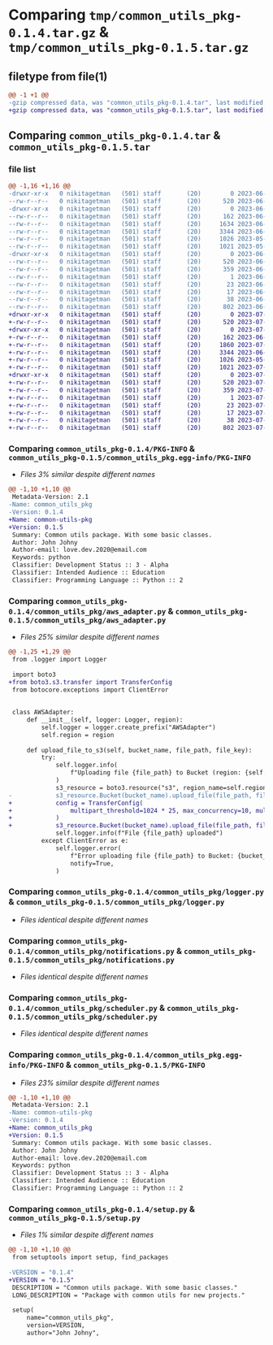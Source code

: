 # Comparing `tmp/common_utils_pkg-0.1.4.tar.gz` & `tmp/common_utils_pkg-0.1.5.tar.gz`

## filetype from file(1)

```diff
@@ -1 +1 @@
-gzip compressed data, was "common_utils_pkg-0.1.4.tar", last modified: Sun Jun 25 20:04:22 2023, max compression
+gzip compressed data, was "common_utils_pkg-0.1.5.tar", last modified: Sat Jul 22 21:07:45 2023, max compression
```

## Comparing `common_utils_pkg-0.1.4.tar` & `common_utils_pkg-0.1.5.tar`

### file list

```diff
@@ -1,16 +1,16 @@
-drwxr-xr-x   0 nikitagetman   (501) staff       (20)        0 2023-06-25 20:04:22.444092 common_utils_pkg-0.1.4/
--rw-r--r--   0 nikitagetman   (501) staff       (20)      520 2023-06-25 20:04:22.443792 common_utils_pkg-0.1.4/PKG-INFO
-drwxr-xr-x   0 nikitagetman   (501) staff       (20)        0 2023-06-25 20:04:22.440642 common_utils_pkg-0.1.4/common_utils_pkg/
--rw-r--r--   0 nikitagetman   (501) staff       (20)      162 2023-06-25 20:03:41.000000 common_utils_pkg-0.1.4/common_utils_pkg/__init__.py
--rw-r--r--   0 nikitagetman   (501) staff       (20)     1634 2023-06-25 20:03:50.000000 common_utils_pkg-0.1.4/common_utils_pkg/aws_adapter.py
--rw-r--r--   0 nikitagetman   (501) staff       (20)     3344 2023-06-14 15:33:57.000000 common_utils_pkg-0.1.4/common_utils_pkg/logger.py
--rw-r--r--   0 nikitagetman   (501) staff       (20)     1026 2023-05-28 07:07:47.000000 common_utils_pkg-0.1.4/common_utils_pkg/notifications.py
--rw-r--r--   0 nikitagetman   (501) staff       (20)     1021 2023-05-28 07:55:01.000000 common_utils_pkg-0.1.4/common_utils_pkg/scheduler.py
-drwxr-xr-x   0 nikitagetman   (501) staff       (20)        0 2023-06-25 20:04:22.443241 common_utils_pkg-0.1.4/common_utils_pkg.egg-info/
--rw-r--r--   0 nikitagetman   (501) staff       (20)      520 2023-06-25 20:04:22.000000 common_utils_pkg-0.1.4/common_utils_pkg.egg-info/PKG-INFO
--rw-r--r--   0 nikitagetman   (501) staff       (20)      359 2023-06-25 20:04:22.000000 common_utils_pkg-0.1.4/common_utils_pkg.egg-info/SOURCES.txt
--rw-r--r--   0 nikitagetman   (501) staff       (20)        1 2023-06-25 20:04:22.000000 common_utils_pkg-0.1.4/common_utils_pkg.egg-info/dependency_links.txt
--rw-r--r--   0 nikitagetman   (501) staff       (20)       23 2023-06-25 20:04:22.000000 common_utils_pkg-0.1.4/common_utils_pkg.egg-info/requires.txt
--rw-r--r--   0 nikitagetman   (501) staff       (20)       17 2023-06-25 20:04:22.000000 common_utils_pkg-0.1.4/common_utils_pkg.egg-info/top_level.txt
--rw-r--r--   0 nikitagetman   (501) staff       (20)       38 2023-06-25 20:04:22.444222 common_utils_pkg-0.1.4/setup.cfg
--rw-r--r--   0 nikitagetman   (501) staff       (20)      802 2023-06-25 20:03:30.000000 common_utils_pkg-0.1.4/setup.py
+drwxr-xr-x   0 nikitagetman   (501) staff       (20)        0 2023-07-22 21:07:45.260871 common_utils_pkg-0.1.5/
+-rw-r--r--   0 nikitagetman   (501) staff       (20)      520 2023-07-22 21:07:45.260427 common_utils_pkg-0.1.5/PKG-INFO
+drwxr-xr-x   0 nikitagetman   (501) staff       (20)        0 2023-07-22 21:07:45.256958 common_utils_pkg-0.1.5/common_utils_pkg/
+-rw-r--r--   0 nikitagetman   (501) staff       (20)      162 2023-06-25 20:03:41.000000 common_utils_pkg-0.1.5/common_utils_pkg/__init__.py
+-rw-r--r--   0 nikitagetman   (501) staff       (20)     1860 2023-07-22 21:07:02.000000 common_utils_pkg-0.1.5/common_utils_pkg/aws_adapter.py
+-rw-r--r--   0 nikitagetman   (501) staff       (20)     3344 2023-06-14 15:33:57.000000 common_utils_pkg-0.1.5/common_utils_pkg/logger.py
+-rw-r--r--   0 nikitagetman   (501) staff       (20)     1026 2023-05-28 07:07:47.000000 common_utils_pkg-0.1.5/common_utils_pkg/notifications.py
+-rw-r--r--   0 nikitagetman   (501) staff       (20)     1021 2023-07-01 11:35:11.000000 common_utils_pkg-0.1.5/common_utils_pkg/scheduler.py
+drwxr-xr-x   0 nikitagetman   (501) staff       (20)        0 2023-07-22 21:07:45.259939 common_utils_pkg-0.1.5/common_utils_pkg.egg-info/
+-rw-r--r--   0 nikitagetman   (501) staff       (20)      520 2023-07-22 21:07:45.000000 common_utils_pkg-0.1.5/common_utils_pkg.egg-info/PKG-INFO
+-rw-r--r--   0 nikitagetman   (501) staff       (20)      359 2023-07-22 21:07:45.000000 common_utils_pkg-0.1.5/common_utils_pkg.egg-info/SOURCES.txt
+-rw-r--r--   0 nikitagetman   (501) staff       (20)        1 2023-07-22 21:07:45.000000 common_utils_pkg-0.1.5/common_utils_pkg.egg-info/dependency_links.txt
+-rw-r--r--   0 nikitagetman   (501) staff       (20)       23 2023-07-22 21:07:45.000000 common_utils_pkg-0.1.5/common_utils_pkg.egg-info/requires.txt
+-rw-r--r--   0 nikitagetman   (501) staff       (20)       17 2023-07-22 21:07:45.000000 common_utils_pkg-0.1.5/common_utils_pkg.egg-info/top_level.txt
+-rw-r--r--   0 nikitagetman   (501) staff       (20)       38 2023-07-22 21:07:45.261073 common_utils_pkg-0.1.5/setup.cfg
+-rw-r--r--   0 nikitagetman   (501) staff       (20)      802 2023-07-22 21:07:39.000000 common_utils_pkg-0.1.5/setup.py
```

### Comparing `common_utils_pkg-0.1.4/PKG-INFO` & `common_utils_pkg-0.1.5/common_utils_pkg.egg-info/PKG-INFO`

 * *Files 3% similar despite different names*

```diff
@@ -1,10 +1,10 @@
 Metadata-Version: 2.1
-Name: common_utils_pkg
-Version: 0.1.4
+Name: common-utils-pkg
+Version: 0.1.5
 Summary: Common utils package. With some basic classes.
 Author: John Johny
 Author-email: love.dev.2020@email.com
 Keywords: python
 Classifier: Development Status :: 3 - Alpha
 Classifier: Intended Audience :: Education
 Classifier: Programming Language :: Python :: 2
```

### Comparing `common_utils_pkg-0.1.4/common_utils_pkg/aws_adapter.py` & `common_utils_pkg-0.1.5/common_utils_pkg/aws_adapter.py`

 * *Files 25% similar despite different names*

```diff
@@ -1,25 +1,29 @@
 from .logger import Logger
 
 import boto3
+from boto3.s3.transfer import TransferConfig
 from botocore.exceptions import ClientError
 
 
 class AWSAdapter:
     def __init__(self, logger: Logger, region):
         self.logger = logger.create_prefix("AWSAdapter")
         self.region = region
 
     def upload_file_to_s3(self, bucket_name, file_path, file_key):
         try:
             self.logger.info(
                 f"Uploading file {file_path} to Bucket (region: {self.region}): {bucket_name} -> {file_key}"
             )
             s3_resource = boto3.resource("s3", region_name=self.region)
-            s3_resource.Bucket(bucket_name).upload_file(file_path, file_key)
+            config = TransferConfig(
+                multipart_threshold=1024 * 25, max_concurrency=10, multipart_chunksize=1024 * 25, use_threads=True
+            )
+            s3_resource.Bucket(bucket_name).upload_file(file_path, file_key, Config=config)
             self.logger.info(f"File {file_path} uploaded")
         except ClientError as e:
             self.logger.error(
                 f"Error uploading file {file_path} to Bucket: {bucket_name} -> {file_key}: {e.response['Error']['Message']}",
                 notify=True,
             )
```

### Comparing `common_utils_pkg-0.1.4/common_utils_pkg/logger.py` & `common_utils_pkg-0.1.5/common_utils_pkg/logger.py`

 * *Files identical despite different names*

### Comparing `common_utils_pkg-0.1.4/common_utils_pkg/notifications.py` & `common_utils_pkg-0.1.5/common_utils_pkg/notifications.py`

 * *Files identical despite different names*

### Comparing `common_utils_pkg-0.1.4/common_utils_pkg/scheduler.py` & `common_utils_pkg-0.1.5/common_utils_pkg/scheduler.py`

 * *Files identical despite different names*

### Comparing `common_utils_pkg-0.1.4/common_utils_pkg.egg-info/PKG-INFO` & `common_utils_pkg-0.1.5/PKG-INFO`

 * *Files 23% similar despite different names*

```diff
@@ -1,10 +1,10 @@
 Metadata-Version: 2.1
-Name: common-utils-pkg
-Version: 0.1.4
+Name: common_utils_pkg
+Version: 0.1.5
 Summary: Common utils package. With some basic classes.
 Author: John Johny
 Author-email: love.dev.2020@email.com
 Keywords: python
 Classifier: Development Status :: 3 - Alpha
 Classifier: Intended Audience :: Education
 Classifier: Programming Language :: Python :: 2
```

### Comparing `common_utils_pkg-0.1.4/setup.py` & `common_utils_pkg-0.1.5/setup.py`

 * *Files 1% similar despite different names*

```diff
@@ -1,10 +1,10 @@
 from setuptools import setup, find_packages
 
-VERSION = "0.1.4"
+VERSION = "0.1.5"
 DESCRIPTION = "Common utils package. With some basic classes."
 LONG_DESCRIPTION = "Package with common utils for new projects."
 
 setup(
     name="common_utils_pkg",
     version=VERSION,
     author="John Johny",
```

